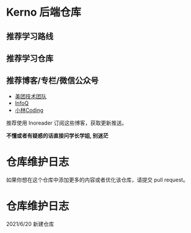# Kerno 后端仓库

## 推荐学习路线


## 推荐学习仓库




## 推荐博客/专栏/微信公众号

- [美团技术团队](https://tech.meituan.com/)
- [InfoQ](https://www.infoq.cn/)
- [小林Coding](https://www.cnblogs.com/xiaolincoding)

推荐使用 Inoreader 订阅这些博客，获取更新推送。

**不懂或者有疑惑的话直接问学长学姐, 别迷茫**


# 仓库维护日志



如果你想在这个仓库中添加更多的内容或者优化该仓库，请提交 pull request。

# 仓库维护日志

2021/6/20 新建仓库